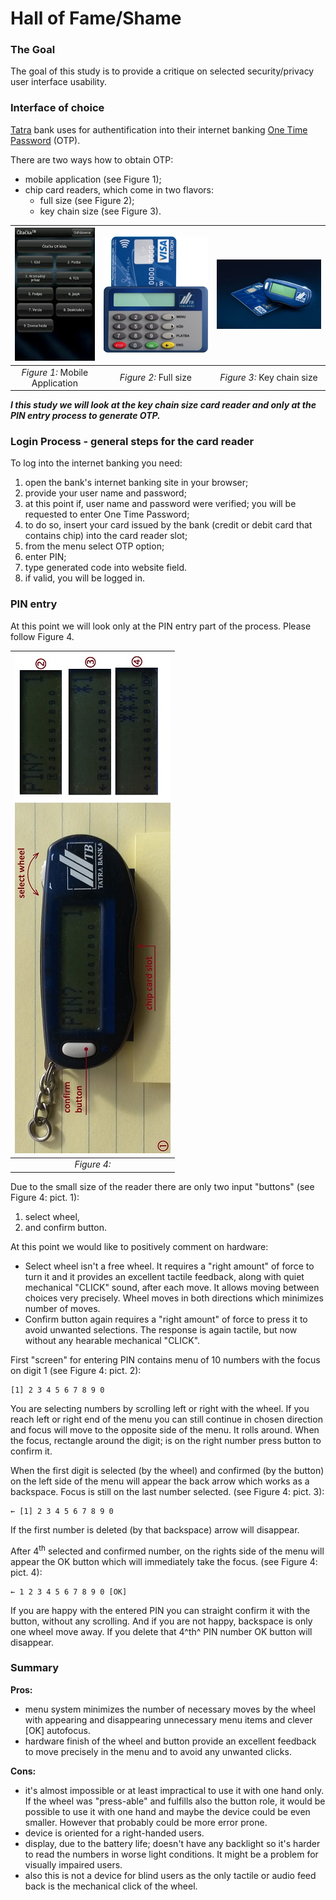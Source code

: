 # Hall of Fame/Shame

### The Goal
The goal of this study is to provide a critique on selected security/privacy user interface usability.


### Interface of choice
[Tatra](http://www.tatrabanka.sk/en/) bank uses for authentification into their internet banking [One Time Password](http://en.wikipedia.org/wiki/One-time_password) (OTP).

There are two ways how to obtain OTP:

* mobile application (see Figure 1);
* chip card readers, which come in two flavors:
    * full size (see Figure 2);
    * key chain size (see Figure 3).

| ![Figure 1: Mobile application](figures/app_reader.jpeg) | ![Figure 2: Full size](figures/full_reader.jpeg) | ![Figure 3: Key chain size](figures/mini_reader.jpeg) | 
|:---:|:---:|:---:|
| *Figure 1:* Mobile Application | *Figure 2:* Full size | *Figure 3:* Key chain size |

__*I this study we will look at the key chain size card reader and only at the PIN entry process to generate OTP.*__

### Login Process - general steps for the card reader
To log into the internet banking you need:

1. open the bank's internet banking site in your browser;
2. provide your user name and password;
3. at this point if, user name and password were verified; you will be requested to enter One Time Password;
4. to do so, insert your card issued by the bank (credit or debit card that contains chip) into the card reader slot;
5. from the menu select OTP option;
6. enter PIN;
7. type generated code into website field.
8. if valid, you will be logged in.

### PIN entry
At this point we will look only at the PIN entry part of the process. Please follow Figure 4.

| ![Figure 1: Mobile application](figures/step.by.step.jpeg) |
|:---:|
| *Figure 4:* |


Due to the small size of the reader there are only two input "buttons" (see Figure 4: pict. 1):

1. select wheel,
2. and confirm button.

At this point we would like to positively comment on hardware:
* Select wheel isn't a free wheel. It requires a "right amount" of force to turn it and it provides an excellent tactile feedback, along with quiet mechanical "CLICK" sound, after each move. It allows moving between choices very precisely. Wheel moves in both directions which minimizes number of moves.
* Confirm button again requires a "right amount" of force to press it to avoid unwanted selections. The response is again tactile, but now without any hearable mechanical "CLICK".

First "screen" for entering PIN contains menu of 10 numbers with the focus on digit 1 (see Figure 4: pict. 2):

    [1] 2 3 4 5 6 7 8 9 0
    
You are selecting numbers by scrolling left or right with the wheel. If you reach left or right end of the menu you can still continue in chosen direction and focus will move to the opposite side of the menu. It rolls around. When the focus, rectangle around the digit; is on the right number press button to confirm it.

When the first digit is selected (by the wheel) and confirmed (by the button) on the left side of the menu will appear the back arrow which works as a backspace. Focus is still on the last number selected. (see Figure 4: pict. 3):

    ← [1] 2 3 4 5 6 7 8 9 0

If the first number is deleted (by that backspace) arrow will disappear.

After 4<sup>th</sup> selected and confirmed number, on the rights side of the menu will appear the OK button which will immediately take the focus. (see Figure 4: pict. 4):

    ← 1 2 3 4 5 6 7 8 9 0 [OK]

If you are happy with the entered PIN you can straight confirm it with the button, without any scrolling. And if you are not happy, backspace is only one wheel move away. If you delete that 4^th^ PIN number OK button will disappear.

### Summary

**Pros:**

* menu system minimizes the number of necessary moves by the wheel with appearing and disappearing unnecessary menu items and clever [OK] autofocus.
* hardware finish of the wheel and button provide an excellent feedback to move precisely in the menu and to avoid any unwanted clicks.


**Cons:**

* it's almost impossible or at least impractical to use it with one hand only. If the wheel was "press-able" and fulfills also the button role, it would be possible to use it with one hand and maybe the device could be even smaller. However that probably could be more error prone.
* device is oriented for a right-handed users.
* display, due to the battery life; doesn't have any backlight so it's harder to read the numbers in worse light conditions. It might be a problem for visually impaired users.
* also this is not a device for blind users as the only tactile or audio feed back is the mechanical click of the wheel.
